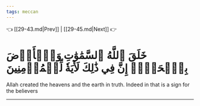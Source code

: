 ```yaml
---
tags: meccan
---
```


👈 [[29-43.md|Prev]] | [[29-45.md|Next]] 👉

# خَلَقَ ٱللَّهُ ٱلسَّمَٰوَٰتِ وَٱلۡأَرۡضَ بِٱلۡحَقِّۚ إِنَّ فِي ذَٰلِكَ لَأٓيَةٗ لِّلۡمُؤۡمِنِينَ

Allah created the heavens and the earth in truth. Indeed in that is a sign for the believers

---

